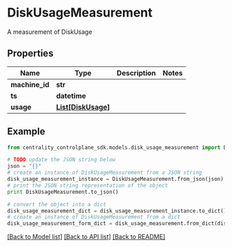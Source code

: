 # DiskUsageMeasurement

A measurement of DiskUsage

## Properties
Name | Type | Description | Notes
------------ | ------------- | ------------- | -------------
**machine_id** | **str** |  | 
**ts** | **datetime** |  | 
**usage** | [**List[DiskUsage]**](DiskUsage.md) |  | 

## Example

```python
from centrality_controlplane_sdk.models.disk_usage_measurement import DiskUsageMeasurement

# TODO update the JSON string below
json = "{}"
# create an instance of DiskUsageMeasurement from a JSON string
disk_usage_measurement_instance = DiskUsageMeasurement.from_json(json)
# print the JSON string representation of the object
print DiskUsageMeasurement.to_json()

# convert the object into a dict
disk_usage_measurement_dict = disk_usage_measurement_instance.to_dict()
# create an instance of DiskUsageMeasurement from a dict
disk_usage_measurement_form_dict = disk_usage_measurement.from_dict(disk_usage_measurement_dict)
```
[[Back to Model list]](../README.md#documentation-for-models) [[Back to API list]](../README.md#documentation-for-api-endpoints) [[Back to README]](../README.md)


